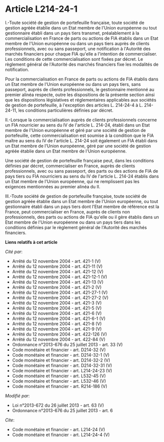 # Article L214-24-1

I.-Toute société de gestion de portefeuille française, toute société de gestion agréée établie dans un Etat membre de l'Union
européenne ou tout gestionnaire établi dans un pays tiers transmet, préalablement à la commercialisation en France de parts
ou actions de FIA établis dans un Etat membre de l'Union européenne ou dans un pays tiers auprès de clients professionnels,
avec ou sans passeport, une notification à l'Autorité des marchés financiers pour chaque FIA qu'elle a l'intention de
commercialiser. Les conditions de cette commercialisation sont fixées par décret. Le règlement général de l'Autorité des
marchés financiers fixe les modalités de notification. 

Pour la commercialisation en France de parts ou actions de FIA établis dans un Etat membre de l'Union européenne ou dans un
pays tiers, sans passeport, auprès de clients professionnels, le gestionnaire mentionné au premier alinéa respecte, outre les
dispositions de la présente section ainsi que les dispositions législatives et réglementaires applicables aux sociétés de
gestion de portefeuille, à l'exception des articles L. 214-24-4 à L. 214-24-11, les conditions particulières définies par
décret. 

II.-Lorsque la commercialisation auprès de clients professionnels concerne un FIA nourricier au sens du IV de l'article L.
214-24, établi dans un Etat membre de l'Union européenne et géré par une société de gestion de portefeuille, cette
commercialisation est soumise à la condition que le FIA maître au sens du IV de l'article L. 214-24 soit également un FIA
établi dans un Etat membre de l'Union européenne, géré par une société de gestion agréée établie dans un Etat membre de
l'Union européenne. 

Une société de gestion de portefeuille française peut, dans les conditions définies par décret, commercialiser en France,
auprès de clients professionnels, avec ou sans passeport, des parts ou des actions de FIA de pays tiers ou FIA nourriciers au
sens du IV de l'article L. 214-24 établis dans un Etat membre de l'Union européenne, qui ne remplissent pas les exigences
mentionnées au premier alinéa du II. 

III.-Toute société de gestion de portefeuille française, toute société de gestion agréée établie dans un Etat membre de
l'Union européenne, ou tout gestionnaire établi dans un pays tiers dont l'Etat membre de référence est la France, peut
commercialiser en France, auprès de clients non professionnels, des parts ou actions de FIA qu'elle ou il gère établis dans
un Etat membre de l'Union européenne ou dans un pays tiers dans les conditions définies par le règlement général de
l'Autorité des marchés financiers.

**Liens relatifs à cet article**

_Cité par_:

  - Arrêté du 12 novembre 2004 - art. 421-1 (V)
  - Arrêté du 12 novembre 2004 - art. 421-11 (V)
  - Arrêté du 12 novembre 2004 - art. 421-12 (V)
  - Arrêté du 12 novembre 2004 - art. 421-12-1 (V)
  - Arrêté du 12 novembre 2004 - art. 421-13 (V)
  - Arrêté du 12 novembre 2004 - art. 421-2 (V)
  - Arrêté du 12 novembre 2004 - art. 421-27-1 (V)
  - Arrêté du 12 novembre 2004 - art. 421-27-2 (V)
  - Arrêté du 12 novembre 2004 - art. 421-3 (V)
  - Arrêté du 12 novembre 2004 - art. 421-5 (V)
  - Arrêté du 12 novembre 2004 - art. 421-6 (V)
  - Arrêté du 12 novembre 2004 - art. 421-6-1 (V)
  - Arrêté du 12 novembre 2004 - art. 421-8 (V)
  - Arrêté du 12 novembre 2004 - art. 421-9 (V)
  - Arrêté du 12 novembre 2004 - art. 422-126 (V)
  - Arrêté du 12 novembre 2004 - art. 422-84 (V)
  - Ordonnance n°2013-676 du 25 juillet 2013 - art. 33 (V)
  - Code monétaire et financier - art. D214-32 (V)
  - Code monétaire et financier - art. D214-32-1 (V)
  - Code monétaire et financier - art. D214-32-2 (V)
  - Code monétaire et financier - art. D214-32-31 (V)
  - Code monétaire et financier - art. L214-24-23 (V)
  - Code monétaire et financier - art. L532-45 (V)
  - Code monétaire et financier - art. L532-46 (V)
  - Code monétaire et financier - art. R214-186 (V)

_Modifié par_:

  - Loi n°2013-672 du 26 juillet 2013 - art. 63 (V)
  - Ordonnance n°2013-676 du 25 juillet 2013 - art. 6

_Cite_:

  - Code monétaire et financier - art. L214-24 (V)
  - Code monétaire et financier - art. L214-24-4 (V)
